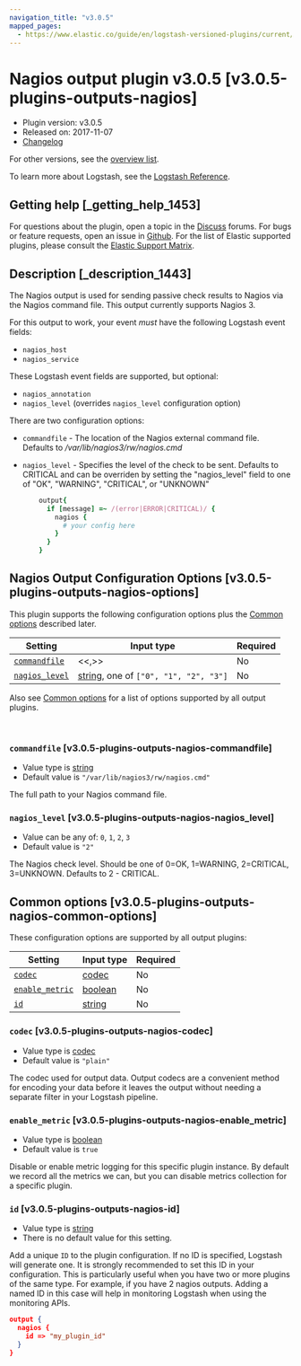 ```yaml
---
navigation_title: "v3.0.5"
mapped_pages:
  - https://www.elastic.co/guide/en/logstash-versioned-plugins/current/v3.0.5-plugins-outputs-nagios.html
---
```


# Nagios output plugin v3.0.5 [v3.0.5-plugins-outputs-nagios]


* Plugin version: v3.0.5
* Released on: 2017-11-07
* [Changelog](https://github.com/logstash-plugins/logstash-output-nagios/blob/v3.0.5/CHANGELOG.md)

For other versions, see the [overview list](output-nagios-index.md).

To learn more about Logstash, see the [Logstash Reference](logstash://reference/index.md).

## Getting help [_getting_help_1453]

For questions about the plugin, open a topic in the [Discuss](http://discuss.elastic.co) forums. For bugs or feature requests, open an issue in [Github](https://github.com/logstash-plugins/logstash-output-nagios). For the list of Elastic supported plugins, please consult the [Elastic Support Matrix](https://www.elastic.co/support/matrix#matrix_logstash_plugins).


## Description [_description_1443]

The Nagios output is used for sending passive check results to Nagios via the Nagios command file. This output currently supports Nagios 3.

For this output to work, your event *must* have the following Logstash event fields:

* `nagios_host`
* `nagios_service`

These Logstash event fields are supported, but optional:

* `nagios_annotation`
* `nagios_level` (overrides `nagios_level` configuration option)

There are two configuration options:

* `commandfile` - The location of the Nagios external command file. Defaults to */var/lib/nagios3/rw/nagios.cmd*
* `nagios_level` - Specifies the level of the check to be sent. Defaults to CRITICAL and can be overriden by setting the "nagios_level" field to one of "OK", "WARNING", "CRITICAL", or "UNKNOWN"

    ```ruby
        output{
          if [message] =~ /(error|ERROR|CRITICAL)/ {
            nagios {
              # your config here
            }
          }
        }
    ```



## Nagios Output Configuration Options [v3.0.5-plugins-outputs-nagios-options]

This plugin supports the following configuration options plus the [Common options](v3-0-5-plugins-outputs-nagios.md#v3.0.5-plugins-outputs-nagios-common-options) described later.

| Setting | Input type | Required |
| --- | --- | --- |
| [`commandfile`](v3-0-5-plugins-outputs-nagios.md#v3.0.5-plugins-outputs-nagios-commandfile) | <<,>> | No |
| [`nagios_level`](v3-0-5-plugins-outputs-nagios.md#v3.0.5-plugins-outputs-nagios-nagios_level) | [string](logstash://reference/configuration-file-structure.md#string), one of `["0", "1", "2", "3"]` | No |

Also see [Common options](v3-0-5-plugins-outputs-nagios.md#v3.0.5-plugins-outputs-nagios-common-options) for a list of options supported by all output plugins.

 

### `commandfile` [v3.0.5-plugins-outputs-nagios-commandfile]

* Value type is [string](logstash://reference/configuration-file-structure.md#string)
* Default value is `"/var/lib/nagios3/rw/nagios.cmd"`

The full path to your Nagios command file.


### `nagios_level` [v3.0.5-plugins-outputs-nagios-nagios_level]

* Value can be any of: `0`, `1`, `2`, `3`
* Default value is `"2"`

The Nagios check level. Should be one of 0=OK, 1=WARNING, 2=CRITICAL, 3=UNKNOWN. Defaults to 2 - CRITICAL.



## Common options [v3.0.5-plugins-outputs-nagios-common-options]

These configuration options are supported by all output plugins:

| Setting | Input type | Required |
| --- | --- | --- |
| [`codec`](v3-0-5-plugins-outputs-nagios.md#v3.0.5-plugins-outputs-nagios-codec) | [codec](logstash://reference/configuration-file-structure.md#codec) | No |
| [`enable_metric`](v3-0-5-plugins-outputs-nagios.md#v3.0.5-plugins-outputs-nagios-enable_metric) | [boolean](logstash://reference/configuration-file-structure.md#boolean) | No |
| [`id`](v3-0-5-plugins-outputs-nagios.md#v3.0.5-plugins-outputs-nagios-id) | [string](logstash://reference/configuration-file-structure.md#string) | No |

### `codec` [v3.0.5-plugins-outputs-nagios-codec]

* Value type is [codec](logstash://reference/configuration-file-structure.md#codec)
* Default value is `"plain"`

The codec used for output data. Output codecs are a convenient method for encoding your data before it leaves the output without needing a separate filter in your Logstash pipeline.


### `enable_metric` [v3.0.5-plugins-outputs-nagios-enable_metric]

* Value type is [boolean](logstash://reference/configuration-file-structure.md#boolean)
* Default value is `true`

Disable or enable metric logging for this specific plugin instance. By default we record all the metrics we can, but you can disable metrics collection for a specific plugin.


### `id` [v3.0.5-plugins-outputs-nagios-id]

* Value type is [string](logstash://reference/configuration-file-structure.md#string)
* There is no default value for this setting.

Add a unique `ID` to the plugin configuration. If no ID is specified, Logstash will generate one. It is strongly recommended to set this ID in your configuration. This is particularly useful when you have two or more plugins of the same type. For example, if you have 2 nagios outputs. Adding a named ID in this case will help in monitoring Logstash when using the monitoring APIs.

```json
output {
  nagios {
    id => "my_plugin_id"
  }
}
```



